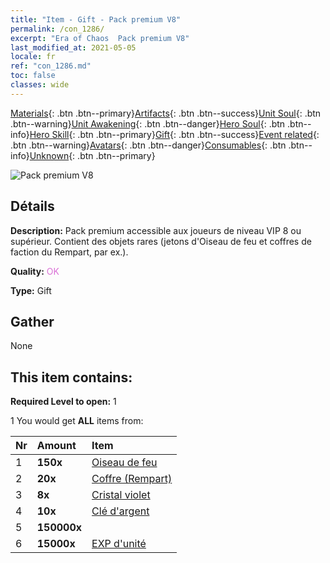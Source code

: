 ```yaml
---
title: "Item - Gift - Pack premium V8"
permalink: /con_1286/
excerpt: "Era of Chaos  Pack premium V8"
last_modified_at: 2021-05-05
locale: fr
ref: "con_1286.md"
toc: false
classes: wide
---
```

 [Materials](/ItemsFR/){: .btn .btn--primary}[Artifacts](/ItemsFR/Artifacts/){: .btn .btn--success}[Unit Soul](/ItemsFR/UnitSoul/){: .btn .btn--warning}[Unit Awakening](/ItemsFR/UnitAwakening/){: .btn .btn--danger}[Hero Soul](/ItemsFR/HeroSoul/){: .btn .btn--info}[Hero Skill](/ItemsFR/HeroSkill/){: .btn .btn--primary}[Gift](/ItemsFR/Gift/){: .btn .btn--success}[Event related](/ItemsFR/Events/){: .btn .btn--warning}[Avatars](/ItemsFR/Avatars/){: .btn .btn--danger}[Consumables](/ItemsFR/Consumables/){: .btn .btn--info}[Unknown](/ItemsFR/Unknown/){: .btn .btn--primary}

 ![Pack premium V8](/images/t/i_905008.png)

## Détails
 **Description:** Pack premium accessible aux joueurs de niveau VIP 8 ou supérieur. Contient des objets rares (jetons d'Oiseau de feu et coffres de faction du Rempart, par ex.).

 **Quality:** <span style="color: #DA70D6">OK</span>

 **Type:** Gift

## Gather

  None

## This item contains:

 **Required Level to open:** 1

 1 You would get **ALL** items  from:

  | Nr | Amount |     Item    |
  |:---|:-------|:------------|
  | 1 |  **150x** | [Oiseau de feu](/ItemsFR/unt_268/) |  | 
  | 2 |  **20x** | [Coffre (Rempart)](/ItemsFR/con_1270/) |  | 
  | 3 |  **8x** | [Cristal violet](/ItemsFR/con_720/) |  | 
  | 4 |  **10x** | [Clé d'argent](/ItemsFR/con_693/) |  | 
  | 5 |  **150000x** | <i class="fas fa-coins"/> |  | 
  | 6 |  **15000x** | [EXP d'unité](/ItemsFR/con_902/) |  | 
